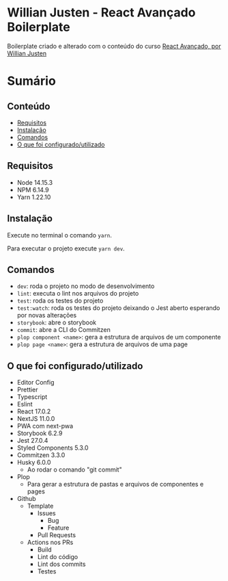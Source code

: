 # Willian Justen - React Avançado Boilerplate

Boilerplate criado e alterado com o conteúdo do curso [React Avançado, por Willian Justen](https://reactavancado.com.br/)

# Sumário

## Conteúdo
- [Requisitos](#requisitos)
- [Instalação](#instalação)
- [Comandos](#comandos)
- [O que foi configurado/utilizado](#o-que-foi-utilizado)

## Requisitos

- Node 14.15.3
- NPM 6.14.9
- Yarn 1.22.10

## Instalação

Execute no terminal o comando `yarn`.

Para executar o projeto execute `yarn dev`.

## Comandos

- `dev`: roda o projeto no modo de desenvolvimento
- `lint`: executa o lint nos arquivos do projeto
- `test`: roda os testes do projeto
- `test:watch`: roda os testes do projeto deixando o Jest aberto esperando por novas alterações
- `storybook`: abre o storybook
- `commit`: abre a CLI do Commitzen
- `plop component <name>`: gera a estrutura de arquivos de um componente
- `plop page <name>`: gera a estrutura de arquivos de uma page


## O que foi configurado/utilizado

- Editor Config
- Prettier
- Typescript
- Eslint
- React 17.0.2
- NextJS 11.0.0
- PWA com next-pwa
- Storybook 6.2.9
- Jest 27.0.4
- Styled Components 5.3.0
- Commitzen 3.3.0
- Husky 6.0.0
  - Ao rodar o comando "git commit"
- Plop
  - Para gerar a estrutura de pastas e arquivos de componentes e pages
- Github
  - Template
    - Issues
      - Bug
      - Feature
    - Pull Requests
  - Actions nos PRs
    - Build
    - Lint do código
    - Lint dos commits
    - Testes

